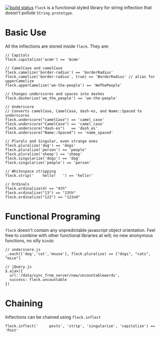 [![build status](https://secure.travis-ci.org/trek/fleck.png)](http://travis-ci.org/trek/fleck)
`fleck` is a functional styled library for string inflection that doesn't pollute `String.prototype`.

Basic Use
====================
All the inflections are stored inside `fleck`.  They are:
  
    // Capitals
    fleck.capitalize('acme') == 'Acme'
  
    // CamelCase and camelCase
    fleck.camelize('border-radius') == 'borderRadius'
    fleck.camelize('border-radius', true) == 'BorderRadius' // alias for upperCamelize
    fleck.upperCamelize('we-the-people') == 'WeThePeople'
  
    // Changes underscores and spaces into dashes
    fleck.dasherize('we_the_people') == 'we-the-people'
  
    // Underscore
    // Converts camelCase, CamelCase, dash-es, and Name::Spaced to underscores
    fleck.underscore("camelCase") == 'camel_case'
    fleck.underscore("CamelCase") == 'camel_case'
    fleck.underscore("dash-es")   == 'dash_es'
    fleck.underscore("Name::Spaced") == 'name_spaced'
  
    // Plurals and Singular, even strange ones
    fleck.pluralize('dog') == 'dogs'
    fleck.pluralize('person') == 'people'
    fleck.pluralize('sheep') == 'sheep'
    fleck.singularize('dogs') == 'dog'
    fleck.singularize('people') == 'person'
  
    // Whitespace stripping
    fleck.strip('    hello!   ') == 'hello!'
  
    // Ordinals
    fleck.ordinalize(4) == "4th"
    fleck.ordinalize("13") == "13th"
    fleck.ordinalize("122") == "122nd"  

Functional Programing
======
`fleck` doesn't contain any unpredictable javascript object orientation. Feel free to combine 
with other functional libraries at will; no new anonymous functions, no silly `bind`s:

    // underscore.js
    _.each(['dog','cat','mouse'], fleck.pluralize) == ["dogs", "cats", "mice"]
  
    // jQuery.js
    $.ajax({
      url:'/data/sync_from_server/new/uncountablewords',
      success: fleck.uncountable
    })

Chaining
======
Inflections can be chained using `fleck.inflect`

    fleck.inflect('     posts', 'strip', 'singularize', 'capitalize') == 'Post'
